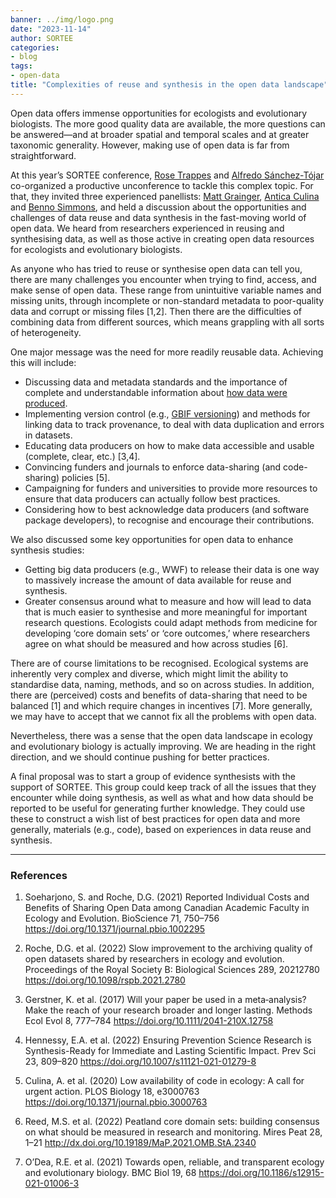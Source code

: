 ```yaml
---
banner: ../img/logo.png
date: "2023-11-14"
author: SORTEE
categories:
- blog
tags:
- open-data
title: "Complexities of reuse and synthesis in the open data landscape" 
---
```



Open data offers immense opportunities for ecologists and evolutionary biologists. The more good quality data are available, the more questions can be answered—and at broader spatial and temporal scales and at greater taxonomic generality. However, making use of open data is far from straightforward.

At this year’s SORTEE conference, [Rose Trappes](https://www.rosetrappes.com/) and [Alfredo Sánchez-Tójar](https://scholar.google.co.uk/citations?hl=en&user=Sh-Rjq8AAAAJ&view_op=list_works&sortby=pubdate) co-organized a productive unconference to tackle this complex topic. For that, they invited three experienced panellists: [Matt Grainger](https://scholar.google.com/citations?user=aZ4E5I4AAAAJ&hl=en&authuser=1), [Antica Culina](https://nioo.knaw.nl/en/employees/antica-culina) and [Benno Simmons](https://www.simmonslab.com/), and held a discussion about the opportunities and challenges of data reuse and data synthesis in the fast-moving world of open data. We heard from researchers experienced in reusing and synthesising data, as well as those active in creating open data resources for ecologists and evolutionary biologists. 

As anyone who has tried to reuse or synthesise open data can tell you, there are many challenges you encounter when trying to find, access, and make sense of open data. These range from unintuitive variable names and missing units, through incomplete or non-standard metadata to poor-quality data and corrupt or missing files [1,2]. Then there are the difficulties of combining data from different sources, which means grappling with all sorts of heterogeneity.

One major message was the need for more readily reusable data. Achieving this will include:
*	Discussing data and metadata standards and the importance of complete and understandable information about [how data were produced](https://www.gbif.org/data-quality-requirements-sampling-events).
*	Implementing version control (e.g., [GBIF versioning](https://ipt.gbif.org/manual/en/ipt/latest/versioning)) and methods for linking data to track provenance, to deal with data duplication and errors in datasets.
*	Educating data producers on how to make data accessible and usable (complete, clear, etc.) [3,4].
*	Convincing funders and journals to enforce data-sharing (and code-sharing) policies [5]. 
*	Campaigning for funders and universities to provide more resources to ensure that data producers can actually follow best practices.
*	Considering how to best acknowledge data producers (and software package developers), to recognise and encourage their contributions.

We also discussed some key opportunities for open data to enhance synthesis studies: 
*	Getting big data producers (e.g., WWF) to release their data is one way to massively increase the amount of data available for reuse and synthesis.
*	Greater consensus around what to measure and how will lead to data that is much easier to synthesise and more meaningful for important research questions. Ecologists could adapt methods from medicine for developing ‘core domain sets’ or ‘core outcomes,’ where researchers agree on what should be measured and how across studies [6]. 

There are of course limitations to be recognised. Ecological systems are inherently very complex and diverse, which might limit the ability to standardise data, naming, methods, and so on across studies. In addition, there are (perceived) costs and benefits of data-sharing that need to be balanced [1] and which require changes in incentives [7]. More generally, we may have to accept that we cannot fix all the problems with open data.

Nevertheless, there was a sense that the open data landscape in ecology and evolutionary biology is actually improving. We are heading in the right direction, and we should continue pushing for better practices.

A final proposal was to start a group of evidence synthesists with the support of SORTEE. This group could keep track of all the issues that they encounter while doing synthesis, as well as what and how data should be reported to be useful for generating further knowledge. They could use these to construct a wish list of best practices for open data and more generally, materials (e.g., code), based on experiences in data reuse and synthesis. 

---

### References

1.	Soeharjono, S. and Roche, D.G. (2021) Reported Individual Costs and Benefits of Sharing Open Data among Canadian Academic Faculty in Ecology and Evolution. BioScience 71, 750–756 https://doi.org/10.1371/journal.pbio.1002295 

2.	Roche, D.G. et al. (2022) Slow improvement to the archiving quality of open datasets shared by researchers in ecology and evolution. Proceedings of the Royal Society B: Biological Sciences 289, 20212780 https://doi.org/10.1098/rspb.2021.2780 

3.	Gerstner, K. et al. (2017) Will your paper be used in a meta‐analysis? Make the reach of your research broader and longer lasting. Methods Ecol Evol 8, 777–784 https://doi.org/10.1111/2041-210X.12758 

4.	Hennessy, E.A. et al. (2022) Ensuring Prevention Science Research is Synthesis-Ready for Immediate and Lasting Scientific Impact. Prev Sci 23, 809–820 https://doi.org/10.1007/s11121-021-01279-8 

5.	Culina, A. et al. (2020) Low availability of code in ecology: A call for urgent action. PLOS Biology 18, e3000763 https://doi.org/10.1371/journal.pbio.3000763 

6.	Reed, M.S. et al. (2022) Peatland core domain sets: building consensus on what should be measured in research and monitoring. Mires Peat 28, 1–21 http://dx.doi.org/10.19189/MaP.2021.OMB.StA.2340 

7.	O’Dea, R.E. et al. (2021) Towards open, reliable, and transparent ecology and evolutionary biology. BMC Biol 19, 68 https://doi.org/10.1186/s12915-021-01006-3 


